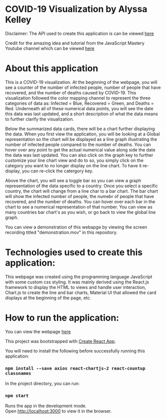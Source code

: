 # COVID-19 Visualization by Alyssa Kelley

Disclaimer: The API used to create this application is can be viewed [here](https://covid19.mathdro.id/api)

Credit for the amazing idea and tutorial from the JavaScript Mastery Youtube 
channel which can be viewed [here](https://www.youtube.com/watch?v=khJlrj3Y6Ls)

# About this application

This is a COVID-19 visualization. At the beginning of the webpage, you will see a counter of the number of infected people, number of people that have recovered, and the number of deaths caused by COVID-19. This visualization followed the color mapping channel to represent the three categories of data as: Infected = Blue, Recovered = Green, and Deaths = Red. Underneath all of these numerical data points, you will see the date this data was last updated, and a short description of what the data means to further clarify the visualization. 

Below the summarized data cards, there will be a chart further displaying the data. When you first view the application, you will be looking at a Global representation so the chart will be displayed as a line graph illustrating the number of infected people compared to the number of deaths. You can hover over any point to get the actual numerical value along side the date the data was last updated. You can also click on the graph key to further customize your line chart view and do to so, you simply click on the category you want to no longer display on the line chart. To have it re-display, you can re-click the catergory key. 

Above the chart, you will see a toggle bar so you can view a graph representation of the data specific to a country. Once you select a specific country, the chart will change from a line char to a bar chart. The bar chart will show the infected number of people, the numebr of people that have recovered, and the number of deaths. You can hover over each bar in the chart to see a numerical representation of that number. You can view as many countries bar chart's as you wish, or go back to view the global line graph. 

You can view a demonstration of this webapge by viewing the screen recording titled "demonstration.mov" in this repository.

# Technologies used to create this application:

This webpage was created using the programming language JavaScript with some custom css styling. It was mainly derived using the React.js framework to display the HTML to views and handle user interaction, Chart.js to create the line and bar charts, Material UI that allowed the card displays at the beginning of the page, etc. 

# How to run the application: 

You can view the webpage [here](https://alyssakelley.github.io/covid19_visualization/)

This project was bootstrapped with [Create React App](https://github.com/facebook/create-react-app).

You will need to install the following before successfully running this application: 

### `npm install --save axios react-chartjs-2 react-countup classnames`
In the project directory, you can run:

### `npm start`

Runs the app in the development mode.<br />
Open [http://localhost:3000](http://localhost:3000) to view it in the browser.

